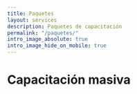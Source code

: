 ```yaml
---
title: Paquetes
layout: services
description: Paquetes de capacitación
permalink: "/paquetes/"
intro_image_absolute: true
intro_image_hide_on_mobile: true    
---
```


# Capacitación masiva

